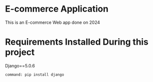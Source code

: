 # E-commerce Application

This is an E-commerce Web app done on 2024

# Requirements Installed During this project

Django==5.0.6
```
command: pip install django
````
